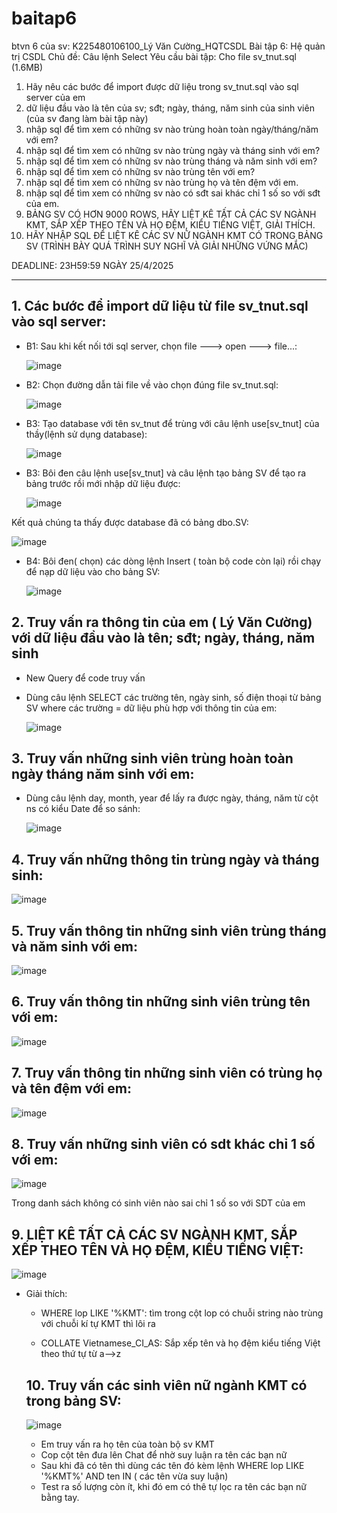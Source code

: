 # baitap6
btvn 6 của sv: K225480106100_Lý Văn Cường_HQTCSDL
Bài tập 6: Hệ quản trị CSDL
Chủ đề: Câu lệnh Select
Yêu cầu bài tập: 
Cho file sv_tnut.sql (1.6MB)
1. Hãy nêu các bước để import được dữ liệu trong sv_tnut.sql vào sql server của em
2. dữ liệu đầu vào là tên của sv; sđt; ngày, tháng, năm sinh của sinh viên (của sv đang làm bài tập này)
3. nhập sql để tìm xem có những sv nào trùng hoàn toàn ngày/tháng/năm với em?
4. nhập sql để tìm xem có những sv nào trùng ngày và tháng sinh với em?
5. nhập sql để tìm xem có những sv nào trùng tháng và năm sinh với em?
6. nhập sql để tìm xem có những sv nào trùng tên với em?
7. nhập sql để tìm xem có những sv nào trùng họ và tên đệm với em.
8. nhập sql để tìm xem có những sv nào có sđt sai khác chỉ 1 số so với sđt của em.
9. BẢNG SV CÓ HƠN 9000 ROWS, HÃY LIỆT KÊ TẤT CẢ CÁC SV NGÀNH KMT, SẮP XẾP THEO TÊN VÀ HỌ ĐỆM, KIỂU TIẾNG  VIỆT, GIẢI THÍCH.
10. HÃY NHẬP SQL ĐỂ LIỆT KÊ CÁC SV NỮ NGÀNH KMT CÓ TRONG BẢNG SV (TRÌNH BÀY QUÁ TRÌNH SUY NGHĨ VÀ GIẢI NHỮNG VỨNG MẮC)

DEADLINE: 23H59:59 NGÀY 25/4/2025

-------------------------------------------------------------------------------------------------------------
## 1. Các bước để import dữ liệu từ file sv_tnut.sql vào sql server:
   - B1: Sau khi kết nối tới sql server, chọn file ---> open ---> file...:
  
     ![image](https://github.com/user-attachments/assets/b8a1aa33-bb44-4218-b04c-dcd90ec814cc)

   - B2: Chọn đường dẫn tải file về vào chọn đúng file sv_tnut.sql:
  
     ![image](https://github.com/user-attachments/assets/1f997b65-6da6-48c2-bd7b-dd4de924ad46)

   - B3: Tạo database với tên sv_tnut để trùng với câu lệnh use[sv_tnut] của thầy(lệnh sử dụng database):
  
     ![image](https://github.com/user-attachments/assets/c69a7d35-a2b6-4c23-9300-af1cc7ae102e)

   - B3: Bôi đen câu lệnh use[sv_tnut] và câu lệnh tạo bảng SV để tạo ra bảng trước rồi mới nhập dữ liệu được:
  
     ![image](https://github.com/user-attachments/assets/08f0b4c9-9f88-44e6-a720-022cea05120f)
     
  Kết quả chúng ta thấy được database đã có bảng dbo.SV:

![image](https://github.com/user-attachments/assets/ee750f21-1f64-4414-9a48-421ed50ddf35)


   - B4: Bôi đen( chọn) các dòng lệnh Insert ( toàn bộ code còn lại) rồi chạy để nạp dữ liệu vào cho bảng SV:

     ![image](https://github.com/user-attachments/assets/f67530ba-3e88-42c9-97e3-f29a4c8685b9)


## 2. Truy vấn ra thông tin của em ( Lý Văn Cường) với dữ liệu đầu vào là tên; sđt; ngày, tháng, năm sinh

   - New Query để code truy vấn
   - Dùng câu lệnh SELECT các trường tên, ngày sinh, số điện thoại từ bảng SV where các trường = dữ liệu phù hợp với thông tin của em:
  
     ![image](https://github.com/user-attachments/assets/ff24dc2a-375b-4de0-b30e-444f9091f1e6)


## 3. Truy vấn những sinh viên trùng hoàn toàn ngày tháng năm sinh với em:

- Dùng câu lệnh day, month, year để lấy ra được ngày, tháng, năm từ cột ns có kiểu Date để so sánh:

  ![image](https://github.com/user-attachments/assets/40286e22-e267-44f6-aa4b-7972a4ea8c8b)

## 4. Truy vấn những thông tin trùng ngày và tháng sinh:

   ![image](https://github.com/user-attachments/assets/0e326bf6-c62c-4780-82fa-03d0b6a1fe78)

## 5. Truy vấn thông tin những sinh viên trùng tháng và năm sinh với em:

   ![image](https://github.com/user-attachments/assets/c41419fa-5e25-4c1e-b44d-b1eaa30db104)

## 6. Truy vấn thông tin những sinh viên trùng tên với em:

  ![image](https://github.com/user-attachments/assets/90a02e14-6878-48a6-9d43-de3ce2595fe4)

## 7. Truy vấn thông tin những sinh viên có trùng họ và tên đệm với em:

   ![image](https://github.com/user-attachments/assets/e1a46622-dac9-4b0f-8845-aa2e2164fba9)

## 8. Truy vấn những sinh viên có sdt khác chỉ 1 số với em:

   ![image](https://github.com/user-attachments/assets/6fe7e731-0afb-4b35-aebb-5169fc54b938)

   Trong danh sách không có sinh viên nào sai chỉ 1 số so với SDT của em

## 9. LIỆT KÊ TẤT CẢ CÁC SV NGÀNH KMT, SẮP XẾP THEO TÊN VÀ HỌ ĐỆM, KIỂU TIẾNG  VIỆT:

![image](https://github.com/user-attachments/assets/a57ead19-9b39-4f09-8981-57ca434b9c61)

- Giải thích:

  + WHERE lop LIKE '%KMT': tìm trong cột lop có chuỗi string nào trùng với chuỗi kí tự KMT thì lôi ra
 
  + COLLATE Vietnamese_CI_AS: Sắp xếp tên và họ đệm kiểu tiếng Việt theo thứ tự từ a-->z
 
  ## 10. Truy vấn các sinh viên nữ ngành KMT có trong bảng SV:
  
 
  ![image](https://github.com/user-attachments/assets/2ac4afc1-ac2b-4808-b797-5862f9ad799e)



  - Em truy vấn ra họ tên của toàn bộ sv KMT
  - Cop cột tên đưa lên Chat để nhờ suy luận ra tên các bạn nữ
  - Sau khi đã có tên thì dùng các tên đó kèm lệnh WHERE lop LIKE '%KMT%' AND ten IN ( các tên vừa suy luận)
  - Test ra số lượng còn ít, khi đó em có thê tự lọc ra tên các bạn nữ bằng tay.

 
      









